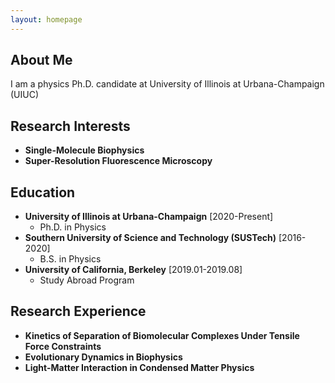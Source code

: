```yaml
---
layout: homepage
---
```


## About Me

I am a physics Ph.D. candidate at University of Illinois at Urbana-Champaign (UIUC)

## Research Interests

- **Single-Molecule Biophysics** 
- **Super-Resolution Fluorescence Microscopy**

## Education
- **University of Illinois at Urbana-Champaign** 	[2020-Present]
  - Ph.D. in Physics
- **Southern University of Science and Technology (SUSTech)** 	[2016-2020]
  - B.S. in Physics
- **University of California, Berkeley** 	[2019.01-2019.08]
  - Study Abroad Program

## Research Experience

- **Kinetics of Separation of Biomolecular Complexes Under Tensile Force Constraints**
- **Evolutionary Dynamics in Biophysics** 
- **Light-Matter Interaction in Condensed Matter Physics**
